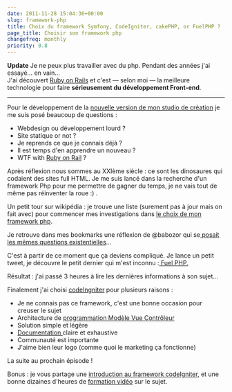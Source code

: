 ```yaml
---
date: 2011-11-28 15:04:36+00:00
slug: framework-php
title: Choix du framework Symfony, CodeIgniter, cakePHP, or FuelPHP ?
page_title: Choisir son framework php
changefreq: monthly
priority: 0.8
---
```


__Update__ Je ne peux plus travailler avec du php. Pendant des années j'ai essayé… en vain… <br>
J'ai découvert [Ruby on Rails](https://github.com/flexbox) et c'est — selon moi — la meilleure technologie pour faire __sérieusement du développement Front-end__.

---

Pour le développement de la [nouvelle version de mon studio de création](http://davidl.fr) je me suis posé beaucoup de questions :

- Webdesign ou développement lourd ?
- Site statique or not ?
- Je reprends ce que je connais déjà ?
- Il est temps d'en apprendre un nouveau ?
- WTF with [Ruby on Rail](http://fr.wikipedia.org/wiki/Ruby_on_Rails) ?

Après réflexion nous sommes au XXIème siècle : ce sont les dinosaures qui codaient des sites full HTML. Je me suis lancé dans la recherche d'un framework Php pour me permettre de gagner du temps, je ne vais tout de même pas réinventer la roue :) .

Un petit tour sur wikipédia : je trouve une liste (surement pas à jour mais on fait avec) pour commencer mes investigations dans [le choix de mon framework php](http://fr.wikipedia.org/wiki/Liste_de_frameworks_PHP).

Je retrouve dans mes bookmarks une réflexion de @babozor qui se[ posait les mêmes questions existentielles](http://www.travailleursduweb.com/2008/04/29/le-difficile-choix-dun-framework-php.html)…

C'est à partir de ce moment que ça deviens compliqué.
Je lance un petit tweet, je découvre le petit dernier qui m'est inconnu :[ Fuel PHP.](http://fuelphp.com/)

Résultat : j'ai passé 3 heures à lire les dernières informations à son sujet…

Finalement j'ai choisi [codeIngniter](http://codeIngniter.com) pour plusieurs raisons :

- Je ne connais pas ce framework, c'est une bonne occasion pour creuser le sujet
- Architecture de [programmation Modèle Vue Contrôleur](http://fr.wikipedia.org/wiki/Mod%C3%A8le-Vue-Contr%C3%B4leur)
- Solution simple et légère
- [Documentation ](http://www.codeigniter.fr/user_guide/)claire et exhaustive
- Communauté est importante
- J'aime bien leur logo (comme quoi le marketing ça fonctionne)

La suite au prochain épisode !

Bonus : je vous partage une [introduction au framework codeIgniter](http://www.siteduzero.com/tutoriel-3-370694-codeigniter-le-framework-au-service-des-zeros.html), et une bonne dizaines d'heures de [formation vidéo](http://net.tutsplus.com/sessions/codeigniter-from-scratch/) sur le sujet.
